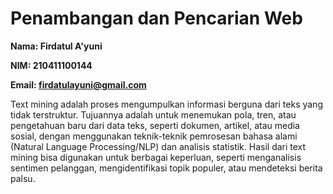 # Penambangan dan Pencarian Web

**Nama: Firdatul A'yuni**

**NIM: 210411100144**

**Email: firdatulayuni@gmail.com**

Text mining adalah proses mengumpulkan informasi berguna dari teks yang tidak terstruktur. Tujuannya adalah untuk menemukan pola, tren, atau pengetahuan baru dari data teks, seperti dokumen, artikel, atau media sosial, dengan menggunakan teknik-teknik pemrosesan bahasa alami (Natural Language Processing/NLP) dan analisis statistik. Hasil dari text mining bisa digunakan untuk berbagai keperluan, seperti menganalisis sentimen pelanggan, mengidentifikasi topik populer, atau mendeteksi berita palsu.

```{tableofcontents}
```
